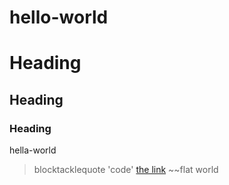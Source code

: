 # hello-world
# Heading
## Heading
### Heading
hella-world
> blocktacklequote
> 'code'
[the link](https://duckduckgo.com)
~~flat world
